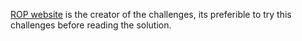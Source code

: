 [ROP website](https://ropemporium.com/index.html) is the creator of the challenges, its preferible to try this challenges before reading the solution.

